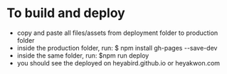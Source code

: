 # To build and deploy
- copy and paste all files/assets from deployment folder to production folder
- inside the production folder, run: $ npm install gh-pages --save-dev 
- inside the same folder, run: $npm run deploy
- you should see the deployed on heyabird.github.io or heyakwon.com